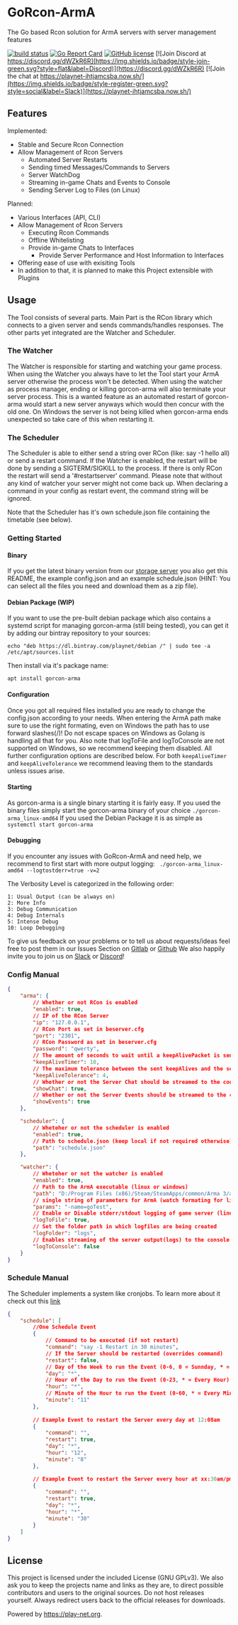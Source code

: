 # GoRcon-ArmA
The Go based Rcon solution for ArmA servers with server management features

[![build status](https://git.play-net.org/playnet-public/gorcon-arma/badges/master/build.svg)](https://git.play-net.org/playnet-public/gorcon-arma/commits/master)
[![Go Report Card](https://goreportcard.com/badge/github.com/playnet-public/gorcon-arma)](https://goreportcard.com/report/github.com/playnet-public/gorcon-arma)
[![GitHub license](https://img.shields.io/badge/license-AGPL-blue.svg)](https://raw.githubusercontent.com/playnet-public/gorcon-arma/master/LICENSE)
[![Join Discord at https://discord.gg/dWZkR6R](https://img.shields.io/badge/style-join-green.svg?style=flat&label=Discord)](https://discord.gg/dWZkR6R)
[![Join the chat at https://playnet-ihtjamcsba.now.sh/](https://img.shields.io/badge/style-register-green.svg?style=social&label=Slack)](https://playnet-ihtjamcsba.now.sh/)


## Features

Implemented:
* Stable and Secure Rcon Connection
* Allow Management of Rcon Servers
	* Automated Server Restarts
	* Sending timed Messages/Commands to Servers
	* Server WatchDog
	* Streaming in-game Chats and Events to Console
	* Sending Server Log to Files (on Linux)
  
Planned: 
* Various Interfaces (API, CLI)
* Allow Management of Rcon Servers
  * Executing Rcon Commands
  * Offline Whitelisting
  * Provide in-game Chats to Interfaces
	* Provide Server Performance and Host Information to Interfaces
* Offering ease of use with exisiting Tools
* In addition to that, it is planned to make this Project extensible with Plugins

## Usage

The Tool consists of several parts.
Main Part is the RCon library which connects to a given server and sends commands/handles responses.
The other parts yet integrated are the Watcher and Scheduler.

### The Watcher
The Watcher is responsible for starting and watching your game process. When using the Watcher you always have to let the Tool start your ArmA server otherwise the process won't be detected.
When using the watcher as process manager, ending or killing gorcon-arma will also terminate your server process. This is a wanted feature as an automated restart of gorcon-arma would start a new server anyways which would then concur with the old one. On Windows the server is not being killed when gorcon-arma ends unexpected so take care of this when restarting it.

### The Scheduler
The Scheduler is able to either send a string over RCon (like: say -1 hello all) or send a restart command. If the Watcher is enabled, the restart will be done by sending a SIGTERM/SIGKILL to the process. If there is only RCon the restart will send a '#restartserver' command. Please note that without any kind of watcher your server might not come back up. When declaring a command in your config as restart event, the command string will be ignored.

Note that the Scheduler has it's own schedule.json file containing the timetable (see below).


### Getting Started

#### Binary
If you get the latest binary version from our [storage server](https://storage.play-net.org/minio/gorcon-arma/) you also get this README, the example config.json and an example schedule.json (HINT: You can select all the files you need and download them as a zip file). 

#### Debian Package (WIP)
If you want to use the pre-built debian package which also contains a systemd script for managing gorcon-arma (still being tested), you can get it by adding our bintray repository to your sources:
```
echo "deb https://dl.bintray.com/playnet/debian /" | sudo tee -a /etc/apt/sources.list
```
Then install via it's package name:
```
apt install gorcon-arma
```

#### Configuration
Once you got all required files installed you are ready to change the config.json according to your needs.
When entering the ArmA path make sure to use the right formating, even on Windows the path has to use forward slashes(/)! Do not escape spaces on Windows as Golang is handling all that for you.
Also note that logToFile and logToConsole are not supported on Windows, so we recommend keeping them disabled.
All further configuration options are described below. For both ```keepAliveTimer``` and ```keepAliveTolerance``` we recommend leaving them to the standards unless issues arise.

#### Starting
As gorcon-arma is a single binary starting it is fairly easy.
If you used the binary files simply start the gorcon-arma binary of your choice ```./gorcon-arma_linux-amd64```
If you used the Debian Package it is as simple as ```systemctl start gorcon-arma```

#### Debugging
If you encounter any issues with GoRcon-ArmA and need help, we recommend to first start with more output logging:
``` ./gorcon-arma_linux-amd64 --logtostderr=true -v=2```

The Verbosity Level is categorized in the following order:
```
1: Usual Output (can be always on)
2: More Info
3: Debug Communication
4: Debug Internals
5: Intense Debug
10: Loop Debugging
```

To give us feedback on your problems or to tell us about requests/ideas feel free to post them in our Issues Section on [Gitlab](https://git.play-net.org/playnet-public/gorcon-arma/issues) or [Github](https://github.com/playnet-public/gorcon-arma/issues)
We also happily invite you to join us on [Slack](https://playnet-ihtjamcsba.now.sh/) or [Discord](https://discord.gg/dWZkR6R)!

### Config Manual
```json
{
    "arma": {
        // Whether or not RCon is enabled
        "enabled": true,
        // IP of the RCon Server
        "ip": "127.0.0.1",
        // RCon Port as set in beserver.cfg
        "port": "2301", 
        // RCon Password as set in beserver.cfg
        "password": "qwerty", 
        // The amount of seconds to wait until a keepAlivePacket is send to RCon (BattlEye Specification is min. 45sec)
        "keepAliveTimer": 10, 
        // The maximum tolerance between the sent keepAlives and the server response (higher means slower detection of disconnect, lower might cause unrequired reconnects)
        "keepAliveTolerance": 4,
        // Whether or not the Server Chat should be streamed to the console/stdout
        "showChat": true,
        // Whether or not the Server Events should be streamed to the console/stdout
        "showEvents": true
    },

    "scheduler": {
        // Wheteher or not the scheduler is enabled
        "enabled": true,
        // Path to schedule.json (keep local if not required otherwise)
        "path": "schedule.json"
    },

    "watcher": {
        // Wheteher or not the watcher is enabled
        "enabled": true,
        // Path to the ArmA executable (linux or windows)
        "path": "D:/Program Files (x86)/Steam/SteamApps/common/Arma 3/arma3server.exe", 
        // single string of parameters for ArmA (watch formating for linux)
        "params": "-name=goTest",
        // Enable or Disable stderr/stdout logging of game server (linux systems only)
        "logToFile": true,
        // Set the folder path in which logfiles are being created
        "logFolder": "logs",
        // Enables streaming of the server output(logs) to the console (linux systems only)
        "logToConsole": false
    }
}
```

### Schedule Manual
The Scheduler implements a system like cronjobs. To learn more about it check out this [link](https://crontab.guru)
```json
{
    "schedule": [
        //One Schedule Event
        {
            // Command to be executed (if not restart)
            "command": "say -1 Restart in 30 minutes",
            // If the Server should be restarted (overrides command)
            "restart": false,
            // Day of the Week to run the Event (0-6, 0 = Sunnday, * = Every Day)
            "day": "*",
            // Hour of the Day to run the Event (0-23, * = Every Hour)
            "hour": "*",
            // Minute of the Hour to run the Event (0-60, * = Every Minute)
            "minute": "11"
        },
        
        // Example Event to restart the Server every day at 12:08am
        {
            "command": "",
            "restart": true,
            "day": "*",
            "hour": "12",
            "minute": "8"
        },

        // Example Event to restart the Server every hour at xx:30am/pm
        {
            "command": "",
            "restart": true,
            "day": "*",
            "hour": "*",
            "minute": "30"
        }
    ]
}
```

## License
This project is licensed under the included License (GNU GPLv3).
We also ask you to keep the projects name and links as they are, to direct possible contributors and users to the original sources.
Do not host releases yourself. Always redirect users back to the official releases for downloads.

Powered by https://play-net.org.
